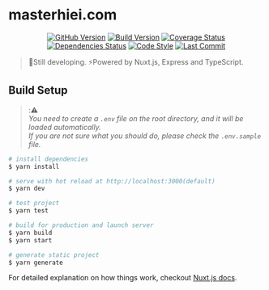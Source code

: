 # masterhiei.com

<p align="center">
  <a href="https://badge.fury.io/gh/MasterHiei%2Fmasterhiei.com" title="GitHub version"><img src="https://badge.fury.io/gh/MasterHiei%2Fmasterhiei.com.svg" alt="GitHub Version"></a>
  <a href="https://circleci.com/gh/MasterHiei/masterhiei.com" title="build version"><img src="https://circleci.com/gh/MasterHiei/masterhiei.com.svg?style=shield" alt="Build Version"></a>
  <a href="https://codecov.io/gh/MasterHiei/masterhiei.com" title="coverage status"><img src="https://codecov.io/gh/MasterHiei/masterhiei.com/branch/master/graph/badge.svg" alt="Coverage Status"></a>
  <a href="https://david-dm.org/MasterHiei/masterhiei.com" title="dependencies status"><img src="https://david-dm.org/MasterHiei/masterhiei.com/status.svg" alt="Dependencies Status"></a>
  <a href="https://standardjs.com" title="code style"><img src="https://flat.badgen.net/badge/code%20style/standard" alt="Code Style"></a>
  <a href="https://github.com/MasterHiei/masterhiei.com" title="last commit"><img src="https://badgen.net/github/last-commit/MasterHiei/masterhiei.com" alt="Last Commit"></a>
</p>

> :beginner:Still developing. :zap:Powered by Nuxt.js, Express and TypeScript.

## Build Setup

> ::warning:  
> *You need to create a `.env` file on the root directory, and it will be loaded automatically.*  
> *If you are not sure what you should do, please check the `.env.sample` file.*

``` bash
# install dependencies
$ yarn install

# serve with hot reload at http://localhost:3000(default)
$ yarn dev

# test project
$ yarn test

# build for production and launch server
$ yarn build
$ yarn start

# generate static project
$ yarn generate
```

For detailed explanation on how things work, checkout [Nuxt.js docs](https://nuxtjs.org).

